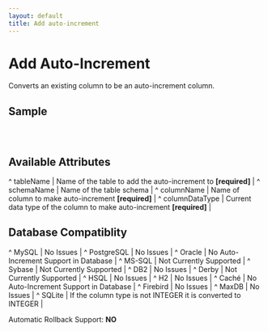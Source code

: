 ```yaml
---
layout: default
title: Add auto-increment
---
```


# Add Auto-Increment #

Converts an existing column to be an auto-increment column.

## Sample ##

<code xml>
<addAutoIncrement tableName="person" columnName="id" columnDataType="int"/>
</code>

## Available Attributes ##

^ tableName  | Name of the table to add the auto-increment to **[required]**  | 
^ schemaName  | Name of the table schema  | 
^ columnName  | Name of column to make auto-increment **[required]**  | 
^ columnDataType  | Current data type of the column to make auto-increment **[required]**  | 




## Database Compatiblity ##

^ MySQL  | No Issues  | 
^ PostgreSQL  | No Issues  | 
^ Oracle  | No Auto-Increment Support in Database  | 
^ MS-SQL  | Not Currently Supported  | 
^ Sybase  | Not Currently Supported  | 
^ DB2  | No Issues  | 
^ Derby  | Not Currently Supported  | 
^ HSQL  | No Issues  | 
^ H2  | No Issues  | 
^ Caché  | No Auto-Increment Support in Database  | 
^ Firebird  | No Issues  | 
^ MaxDB  | No Issues  | 
^ SQLite  | If the column type is not INTEGER it is converted to INTEGER  |

Automatic Rollback Support: **NO**